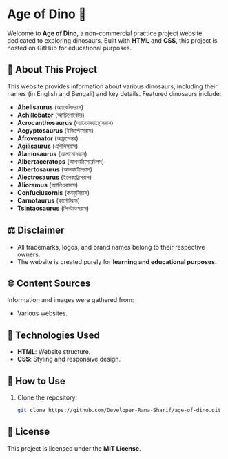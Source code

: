 # Age of Dino 🦖

Welcome to **Age of Dino**, a non-commercial practice project website dedicated to exploring dinosaurs. Built with **HTML** and **CSS**, this project is hosted on GitHub for educational purposes.

## 📖 About This Project

This website provides information about various dinosaurs, including their names (in English and Bengali) and key details. Featured dinosaurs include:
- **Abelisaurus** (অ্যাবেলিসরাস)
- **Achillobator** (অ্যাচিলোবেটর)
- **Acrocanthosaurus** (অ্যাক্রোক্যান্থোসরাস)
- **Aegyptosaurus** (ইজিপ্টোসরাস)
- **Afrovenator** (আফ্রভেন্তর)
- **Agilisaurus** (এগিলিসরাস)
- **Alamosaurus** (আলামোসরাস)
- **Albertaceratops** (আলবার্টাসেরেটপস)
- **Albertosaurus** (আলবার্টোসরাস)
- **Alectrosaurus** (ইলেকট্রোসরাস)
- **Alioramus** (অ্যালিওরামাস)
- **Confuciusornis** (কনফুসিয়াস)
- **Carnotaurus** (কার্নোটরাস)
- **Tsintaosaurus** (সিনটাওসরাস)

## ⚖️ Disclaimer 
- All trademarks, logos, and brand names belong to their respective owners.  
- The website is created purely for **learning and educational purposes**.

## 🌐 Content Sources
Information and images were gathered from:
- Various websites.

## 🚀 Technologies Used
- **HTML**: Website structure.
- **CSS**: Styling and responsive design.

## 📂 How to Use
1. Clone the repository:
   ```bash
   git clone https://github.com/Developer-Rana-Sharif/age-of-dino.git

## 📜 License

This project is licensed under the **MIT License**. 
